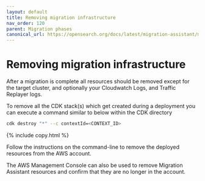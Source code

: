 ```yaml
---
layout: default
title: Removing migration infrastructure
nav_order: 120
parent: Migration phases
canonical_url: https://opensearch.org/docs/latest/migration-assistant/migration-phases/removing-migration-infrastructure/
---
```


# Removing migration infrastructure

After a migration is complete all resources should be removed except for the target cluster, and optionally your Cloudwatch Logs, and Traffic Replayer logs.

To remove all the CDK stack(s) which get created during a deployment you can execute a command similar to below within the CDK directory

```bash
cdk destroy "*" --c contextId=<CONTEXT_ID>
```
{% include copy.html %}

Follow the instructions on the command-line to remove the deployed resources from the AWS account.

The AWS Management Console can also be used to remove Migration Assistant resources and confirm that they are no longer in the account.